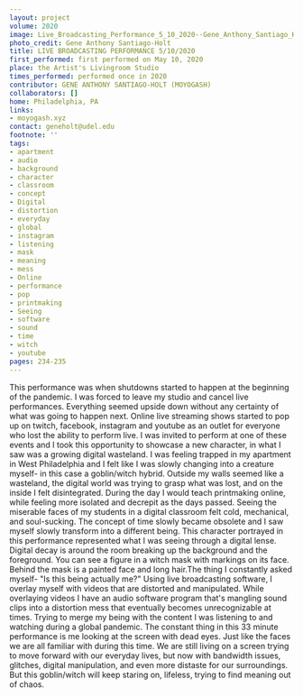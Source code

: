 ```yaml
---
layout: project
volume: 2020
image: Live_Broadcasting_Performance_5_10_2020--Gene_Anthony_Santiago_Holt__MOYOGASH_.jpg
photo_credit: Gene Anthony Santiago-Holt
title: LIVE BROADCASTING PERFORMANCE 5/10/2020
first_performed: first performed on May 10, 2020
place: the Artist's Livingroom Studio
times_performed: performed once in 2020
contributor: GENE ANTHONY SANTIAGO-HOLT (MOYOGASH)
collaborators: []
home: Philadelphia, PA
links:
- moyogash.xyz
contact: geneholt@udel.edu
footnote: ''
tags:
- apartment
- audio
- background
- character
- classroom
- concept
- Digital
- distortion
- everyday
- global
- instagram
- listening
- mask
- meaning
- mess
- Online
- performance
- pop
- printmaking
- Seeing
- software
- sound
- time
- witch
- youtube
pages: 234-235
---
```


This performance was when shutdowns started to happen at the beginning of the pandemic. I was forced to leave my studio and cancel live performances. Everything seemed upside down without any certainty of what was going to happen next. Online live streaming shows started to pop up on twitch, facebook, instagram and youtube as an outlet for everyone who lost the ability to perform live. I was invited to perform at one of these events and I took this opportunity to showcase a new character, in what I saw was a growing digital wasteland. I was feeling trapped in my apartment in West Philadelphia and I felt like I was slowly changing into a creature myself- in this case a goblin/witch hybrid. Outside my walls seemed like a wasteland, the digital world was trying to grasp what was lost, and on the inside I felt disintegrated. During the day I would teach printmaking online, while feeling more isolated and decrepit as the days passed. Seeing the miserable faces of my students in a digital classroom felt cold, mechanical, and soul-sucking. The concept of time slowly became obsolete and I saw myself slowly transform into a different being. This character portrayed in this performance represented what I was seeing through a digital lense. Digital decay is around the room breaking up the background and the foreground. You can see a figure in a witch mask with markings on its face. Behind the mask is a painted face and long hair.The thing I constantly asked myself- "Is this being actually me?" Using live broadcasting software, I overlay myself with videos that are distorted and manipulated. While overlaying videos I have an audio software program that's mangling sound clips into a distortion mess that eventually becomes unrecognizable at times. Trying to merge my being with the content I was listening to and watching during a global pandemic. The constant thing in this 33 minute performance  is me looking at the screen with dead eyes. Just like the faces we are all familiar with during this time. We are still living on a screen trying to move forward with our everyday lives, but now with bandwidth issues, glitches, digital manipulation, and even more distaste for our surroundings. But this goblin/witch will keep staring on, lifeless, trying to find meaning out of chaos.
